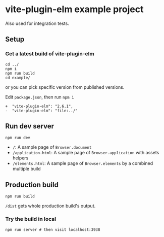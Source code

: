 # vite-plugin-elm example project

Also used for integration tests.

## Setup


### Get a latest build of vite-plugin-elm

```
cd ../
npm i
npm run build
cd example/
```

or you can pick specific version from published versions.

Edit `package.json`, then run `npm i`

```
+  "vite-plugin-elm": "2.6.1",
-  "vite-plugin-elm": "file:../"
```

## Run dev server

```
npm run dev
```

- `/`: A sample page of `Browser.document`
- `/application.html`: A sample page of `Browser.application` with assets helpers
- `/elements.html`: A sample page of `Browser.elements` by a combined multiple build

## Production build

```
npm run build
```

`/dist` gets whole production build's output.

### Try the build in local

```
npm run server # then visit localhost:3938
```
